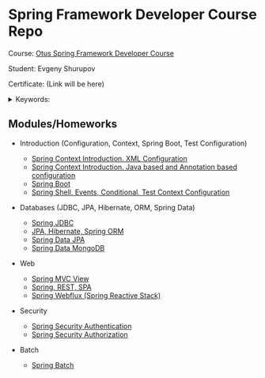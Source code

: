 # Spring Framework Developer Course Repo

Course: [Otus Spring Framework Developer Course](https://otus.ru/lessons/javaspring/)

Student: Evgeny Shurupov

Certificate: (Link will be here)

<details>
  <summary>Keywords: </summary>

  `Maven`, `XML Configuration`, `Java Based Configuration`, `Annotation Based Configuration`,
  `Spring Context`, `BeanPostProcessor`, `BeanFactory`, `Spring Boot`,
  `Spring Boot Starter`, `YML application configuration`, `Java Internationalization`,
  `Spring Shell`, `Spring Events`, `Conditional`, `Test Context Configuration`,
  `Spring JDBC`, `JPA`, `Hibernate`, `N+1`, `Spring ORM`, `EntityManager`,
  `Docker`,
  `JPQL`, `Spring Data`, `Spring Data JPA`,
  `Spring Data MongoDB`,
  `DAO`, `Lombok`, `Liquibase`, `Postgres`, `H2`,
  `Mongock`, `Embedded MongoDB`,
  `JUnit5`, `AssertJ`, `Mockito`,
  `@JdbcTest`, `@DataJpaTest`, `@DataMongoTest`, `@DirtiesContext`,
  `Reactive Programming`, `RxJava`, `WebFlux`, `Reactive Mongo Repository`,
  `Spring Security`, `Authentication`, `Authorization`,
  `Spring Batch`
</details>

## Modules/Homeworks

- Introduction (Configuration, Context, Spring Boot, Test Configuration)
    - [Spring Context Introduction. XML Configuration](01-introduction-xml-configuration)
    - [Spring Context Introduction. Java based and Annotation based configuration](02-introduction-java-annotation-configuration)
    - [Spring Boot](03-spring-boot)
    - [Spring Shell, Events, Conditional, Test Context Configuration](05-spring-shell)

- Databases (JDBC, JPA, Hibernate, ORM, Spring Data)
    - [Spring JDBC](07-spring-jdbc)
    - [JPA, Hibernate, Spring ORM](09-jpa-hibernate-spring-orm)
    - [Spring Data JPA](11-spring-data-jpa)
    - [Spring Data MongoDB](13-spring-data-mongodb)

- Web
    - [Spring MVC View](15-spring-mvc-view)
    - [Spring, REST, SPA](16-spring-spa)
    - [Spring Webflux (Spring Reactive Stack)](20-webflux)

- Security
    - [Spring Security Authentication](23-security-authentication)
    - [Spring Security Authorization](25-authorization)

- Batch
    - [Spring Batch](26-spring-batch)
